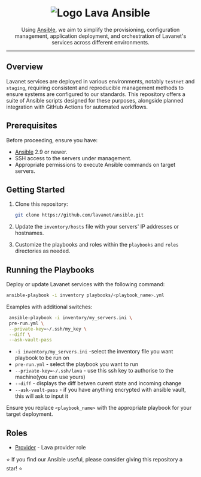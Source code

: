<h1 align="center">
  <br>
   <img src="./docs/logo/lava-ansible-logo-transparent.png" alt="Logo Lava Ansible" />
  <br>
</h1>

<p align="center">
Using <a href="https://github.com/ansible/ansible">Ansible</a>, we aim to simplify the provisioning, configuration management, application deployment, and orchestration of Lavanet's services across different environments.
</p>

---

## Overview

Lavanet services are deployed in various environments, notably `testnet` and `staging`, requiring consistent and reproducible management methods to ensure systems are configured to our standards. This repository offers a suite of Ansible scripts designed for these purposes, alongside planned integration with GitHub Actions for automated workflows.

## Prerequisites

Before proceeding, ensure you have:

- [Ansible](https://docs.ansible.com/ansible/latest/installation_guide/intro_installation.html) 2.9 or newer.
- SSH access to the servers under management.
- Appropriate permissions to execute Ansible commands on target servers.

## Getting Started

1. Clone this repository:

   ```bash
   git clone https://github.com/lavanet/ansible.git
   ```

2. Update the `inventory/hosts` file with your servers' IP addresses or hostnames.
3. Customize the playbooks and roles within the `playbooks` and `roles` directories as needed.

## Running the Playbooks

Deploy or update Lavanet services with the following command:

```bash
ansible-playbook -i inventory playbooks/<playbook_name>.yml
```

Examples with additional switches:

```bash
 ansible-playbook -i inventory/my_servers.ini \
 pre-run.yml \
 --private-key=~/.ssh/my_key \
 --diff \
 --ask-vault-pass
```

* `-i inventory/my_servers.ini`  -select the inventory file you want playbook to be run on
* `pre-run.yml` - select the playbook you want to run
* `--private-key=~/.ssh/lava` - use this ssh key to authorise to the machine(you can use yours)
* `--diff` - displays the diff betwen curent state and incoming change
* `--ask-vault-pass` - if you have anything encrypted with ansible vault, this will ask to input it

Ensure you replace `<playbook_name>` with the appropriate playbook for your target deployment.

## Roles

* [Provider](docs/provider/README.md) - Lava provider role

⭐️ If you find our Ansible useful, please consider giving this repository a star! ⭐️
